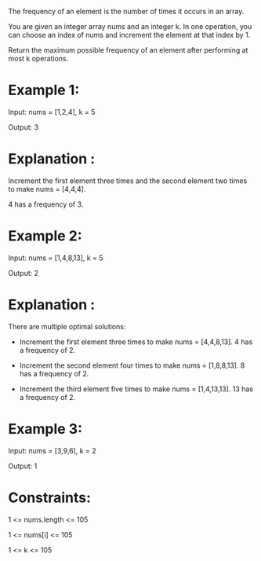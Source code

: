 The frequency of an element is the number of times it occurs in an array.

You are given an integer array nums and an integer k. In one operation, 
you can choose an index of nums and increment the element at that index 
by 1.

Return the maximum possible frequency of an element after performing at 
most k operations.

# Example 1:

Input: nums = [1,2,4], k = 5

Output: 3

# Explanation : 

Increment the first element three times and the second element two times 
to make nums = [4,4,4].

4 has a frequency of 3.

# Example 2:

Input: nums = [1,4,8,13], k = 5

Output: 2

# Explanation : 

There are multiple optimal solutions:

- Increment the first element three times to make nums = [4,4,8,13]. 4 has a frequency of 2.

- Increment the second element four times to make nums = [1,8,8,13]. 8 has a frequency of 2.

- Increment the third element five times to make nums = [1,4,13,13]. 13 has a frequency of 2.

# Example 3:

Input: nums = [3,9,6], k = 2

Output: 1

# Constraints:

1 <= nums.length <= 105

1 <= nums[i] <= 105

1 <= k <= 105
